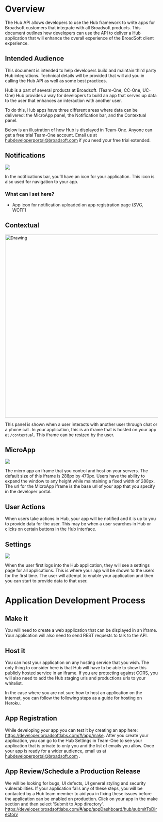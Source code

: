 # Overview

The Hub API allows developers to use the Hub framework to write apps for Broadsoft customers that integrate with all Broadsoft products.  This document outlines how developers can use the API to deliver a Hub application that will enhance the overall experience of the BroadSoft client experience.

## Intended Audience

This document is intended to help developers build and maintain third party Hub integrations. Technical details will be provided that will aid you in calling the Hub API as well as some best practices.

Hub is a part of several products at Broadsoft. (Team-One, CC-One, UC-One) Hub provides a way for developers to build an app that serves up data to the user that enhances an interaction with another user.

To do this, Hub apps have three different areas where data can be delivered: the MicroApp panel, the Notification bar, and the Contextual panel.   

Below is an illustration of how Hub is displayed in Team-One. Anyone can get a free trial Team-One account. Email us at hubdeveloperportal@broadsoft.com  if you need your free trial extended.

## Notifications

![](https://raw.githubusercontent.com/BroadSoft-Xtended/DeveloperPortalDocs/master/Hub/images/23.png)

In the notifications bar, you’ll have an icon for your application. This icon is also used for navigation to your app.

### What can I set here?

* App icon for notification uploaded on app registration page (SVG, WOFF)

## Contextual

<img src="https://raw.githubusercontent.com/BroadSoft-Xtended/DeveloperPortalDocs/master/Hub/images/24.png" alt="Drawing" style="width: 600px;"/>

This panel is shown when a user interacts with another user through chat or a phone call. In your application, this is an iframe that is hosted on your app at `/contextual`. This iframe can be resized by the user.

## MicroApp

![](https://raw.githubusercontent.com/BroadSoft-Xtended/DeveloperPortalDocs/master/Hub/images/25.png)

The micro app an iframe that you control and host on your servers. The default size of this iframe is 288px by 470px. Users have the ability to expand the window to any height while maintaining a fixed width of 288px. The url for the MicroApp iframe is the base url of your app that you specify in the developer portal.

## User Actions

When users take actions in Hub, your app will be notified and it is up to you to provide data for the user. This may be when a user searches in Hub or clicks on certain buttons in the Hub interface.

## Settings

![](https://raw.githubusercontent.com/BroadSoft-Xtended/DeveloperPortalDocs/master/Hub/images/image5.png)

When the user first logs into the Hub application, they will see a settings page for all applications. This is where your app will be shown to the users for the first time. The user will attempt to enable your application and then you can start to provide data to that user.

# Application Development Process

## Make it

You will need to create a web application that can be displayed in an iframe. Your application will also need to send REST requests to talk to the API.

## Host it

You can host your application on any hosting service that you wish. The only thing to consider here is that Hub will have to be able to show this publicly hosted service in an iframe. If you are protecting against CORS, you will also need to add the Hub staging urls and productions urls to your whitelist.

In the case where you are not sure how to host an application on the internet, you can follow the following steps as a guide for hosting on Heroku.

## App Registration

While developing your app you can test it by creating an app here: https://developer.broadsoftlabs.com/#/app/make. After you create your application, you can go to the Hub Settings in Team-One to see your application that is private to only you and the list of emails you allow. Once your app is ready for a wider audience, email us at hubdeveloperportal@broadsoft.com .

## App Review/Schedule a Production Release

We will be looking for bugs, UI defects, UI general styling and security vulnerabilities. If your application fails any of these steps, you will be contacted by a Hub team member to aid you in fixing these issues before the application can be enabled on production. Click on your app in the make section and then select 'Submit to App directory'. https://developer.broadsoftlabs.com/#/app/appDashboard/hub/submitToDirectory
